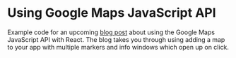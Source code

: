 # Using Google Maps JavaScript API

Example code for an upcoming [blog post](https://www.lauratodddesign.com/blog/using-the-google-maps-api-in-react/) about using the Google Maps JavaScript API with React. The blog takes you through using adding a map to your app with multiple markers and info windows which open up on click.
